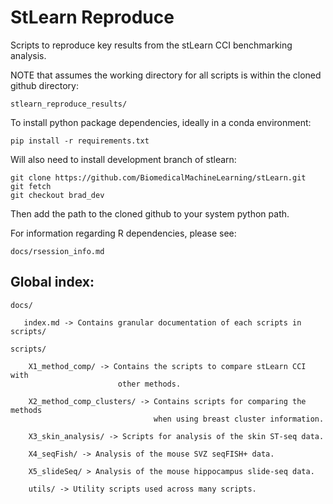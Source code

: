 # StLearn Reproduce
Scripts to reproduce key results from the stLearn CCI benchmarking analysis. 

NOTE that assumes the working directory for all scripts is within the cloned
                                                               github directory:

    stlearn_reproduce_results/

To install python package dependencies, ideally in a conda environment:

    pip install -r requirements.txt
    
Will also need to install development branch of stlearn:

    git clone https://github.com/BiomedicalMachineLearning/stLearn.git
    git fetch
    git checkout brad_dev
    
Then add the path to the cloned github to your system python path.

For information regarding R dependencies, please see:

    docs/rsession_info.md

## Global index:

    docs/
       
       index.md -> Contains granular documentation of each scripts in scripts/
       
    scripts/
    
        X1_method_comp/ -> Contains the scripts to compare stLearn CCI with
                            other methods. 
                            
        X2_method_comp_clusters/ -> Contains scripts for comparing the methods 
                                    when using breast cluster information.
        
        X3_skin_analysis/ -> Scripts for analysis of the skin ST-seq data.
              
        X4_seqFish/ -> Analysis of the mouse SVZ seqFISH+ data.
        
        X5_slideSeq/ > Analysis of the mouse hippocampus slide-seq data.
              
        utils/ -> Utility scripts used across many scripts.

